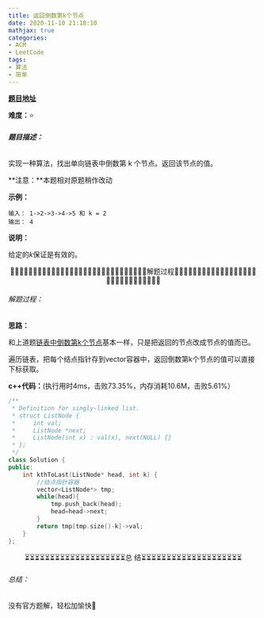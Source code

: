 ```yaml
---
title: 返回倒数第k个节点
date: 2020-11-10 21:18:10
mathjax: true
categories:
- ACM
- LeetCode
tags:
- 算法
- 简单
---
```


**[题目地址](https://leetcode-cn.com/problems/kth-node-from-end-of-list-lcci/submissions/)**

**难度：**⭐

###### **题目描述：**

实现一种算法，找出单向链表中倒数第 k 个节点。返回该节点的值。

**注意：**本题相对原题稍作改动

<!-- more -->

**示例：**

```
输入： 1->2->3->4->5 和 k = 2
输出： 4
```

**说明：**

给定的$k$保证是有效的。



<center>🙋‍♂️🙋‍♂️🙋‍♂️🙋‍♂️🙋‍♂️🙋‍♂️🙋‍♂️🙋‍♂️🙋‍♂️🙋‍♂️🙋‍♂️🙋‍♂️🙋‍♂️🙋‍♂️🙋‍♂️解题过程🙋‍♂️🙋‍♂️🙋‍♂️🙋‍♂️🙋‍♂️🙋‍♂️🙋‍♂️🙋‍♂️🙋‍♂️🙋‍♂️🙋‍♂️🙋‍♂️🙋‍♂️🙋‍♂️🙋‍♂️</center>

###### 解题过程：

**思路：**

和上道题[链表中倒数第k个节点](https://z2bns.github.io/2020/11/10/%E9%93%BE%E8%A1%A8%E4%B8%AD%E5%80%92%E6%95%B0%E7%AC%ACk%E4%B8%AA%E8%8A%82%E7%82%B9/)基本一样，只是把返回的节点改成节点的值而已。

遍历链表，把每个结点指针存到vector容器中，返回倒数第k个节点的值可以直接下标获取。

**c++代码：**(执行用时4ms，击败73.35%，内存消耗10.6M，击败5.61%）

```c++
/**
 * Definition for singly-linked list.
 * struct ListNode {
 *     int val;
 *     ListNode *next;
 *     ListNode(int x) : val(x), next(NULL) {}
 * };
 */
class Solution {
public:
    int kthToLast(ListNode* head, int k) {
        //结点指针容器
        vector<ListNode*> tmp;
        while(head){
            tmp.push_back(head);
            head=head->next;
        }
        return tmp[tmp.size()-k]->val;
    }
};
```



<center>⏳⏳⏳⏳⏳⏳⏳⏳⏳⏳⏳⏳⏳⏳⏳⏳⏳⏳⏳⏳总 结⏳⏳⏳⏳⏳⏳⏳⏳⏳⏳⏳⏳⏳⏳⏳⏳⏳⏳⏳⏳</center>

###### 总结：

没有官方题解，轻松加愉快🥱


